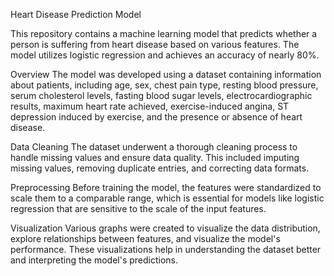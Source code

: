 Heart Disease Prediction Model

This repository contains a machine learning model that predicts whether a person is suffering from heart disease based on various features. The model utilizes logistic regression and achieves an accuracy of nearly 80%.

Overview
The model was developed using a dataset containing information about patients, including age, sex, chest pain type, resting blood pressure, serum cholesterol levels, fasting blood sugar levels, electrocardiographic results, maximum heart rate achieved, exercise-induced angina, ST depression induced by exercise, and the presence or absence of heart disease.

Data Cleaning
The dataset underwent a thorough cleaning process to handle missing values and ensure data quality. This included imputing missing values, removing duplicate entries, and correcting data formats.

Preprocessing
Before training the model, the features were standardized to scale them to a comparable range, which is essential for models like logistic regression that are sensitive to the scale of the input features.

Visualization
Various graphs were created to visualize the data distribution, explore relationships between features, and visualize the model's performance. These visualizations help in understanding the dataset better and interpreting the model's predictions.

